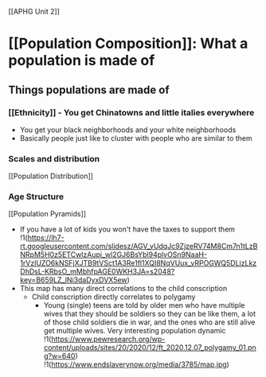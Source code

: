 [[APHG Unit 2]]

# [[Population Composition]]: What a population is made of 

## Things populations are made of
### [[Ethnicity]] - You get Chinatowns and little italies everywhere
- You get your black neighborhoods and your white neighborhoods
- Basically people just like to cluster with people who are similar to them
### Scales and distribution
[[Population Distribution]] 

### Age Structure
[[Population Pyramids]]
- If you have a lot of kids you won't have the taxes to support them
!1(https://lh7-rt.googleusercontent.com/slidesz/AGV_vUdqJc9ZjzeRV74M8Cm7n1tLzBNRpM5H0z5ETCwlzAupi_wl2GJ6BsYbl94plvOSn9NaaH-1rVzIUZO6kNSFjXJTB9tVSct1A3Re1fl1XQI8NqVUux_vRPOGWQ5DLizLkzDhDsL-KRbsO_mMbhfpAGE0WKH3JA=s2048?key=B659LZ_lNi3daDyxDVX5ew)
- This map has many direct correlations to the child conscription
	- Child conscription directly correlates to polygamy
		- Young (single) teens are told by older men who have multiple wives that they should be soldiers so they can be like them, a lot of those child soldiers die in war, and the ones who are still alive get multiple wives. Very interesting population dynamic
!1(https://www.pewresearch.org/wp-content/uploads/sites/20/2020/12/ft_2020.12.07_polygamy_01.png?w=640)
!1(https://www.endslaverynow.org/media/3785/map.jpg)